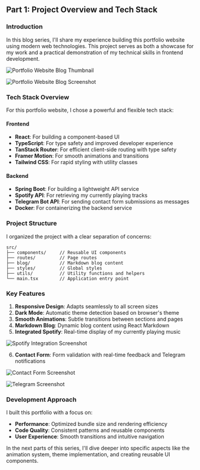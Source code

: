 ## Part 1: Project Overview and Tech Stack

### Introduction

In this blog series, I'll share my experience building this portfolio website using modern web technologies. This project serves as both a showcase for my work and a practical demonstration of my technical skills in frontend development.

![Portfolio Website Blog Thumbnail](/thumbs/web-thumb.png)

![Portfolio Website Blog Screenshot](/blog-img/portfolio-app/baoopn_web.jpg)

### Tech Stack Overview

For this portfolio website, I chose a powerful and flexible tech stack:

#### Frontend

- **React**: For building a component-based UI
- **TypeScript**: For type safety and improved developer experience
- **TanStack Router**: For efficient client-side routing with type safety
- **Framer Motion**: For smooth animations and transitions
- **Tailwind CSS**: For rapid styling with utility classes



#### Backend

- **Spring Boot**: For building a lightweight API service
- **Spotify API**: For retrieving my currently playing tracks
- **Telegram Bot API**: For sending contact form submissions as messages
- **Docker**: For containerizing the backend service

### Project Structure

I organized the project with a clear separation of concerns:

```plaintext
src/
├── components/     // Reusable UI components
├── routes/         // Page routes
├── blog/           // Markdown blog content
├── styles/         // Global styles
├── utils/          // Utility functions and helpers
└── main.tsx        // Application entry point
```

### Key Features

1. **Responsive Design**: Adapts seamlessly to all screen sizes
2. **Dark Mode**: Automatic theme detection based on browser's theme
3. **Smooth Animations**: Subtle transitions between sections and pages
4. **Markdown Blog**: Dynamic blog content using React Markdown
5. **Integrated Spotify**: Real-time display of my currently playing music

![Spotify Integration Screenshot](/blog-img/portfolio-app/spotify.png)

6. **Contact Form**: Form validation with real-time feedback and Telegram notifications

![Contact Form Screenshot](/blog-img/portfolio-app/contact-form.png) 

![Telegram Screenshot](/blog-img/portfolio-app/telegram.png)

### Development Approach

I built this portfolio with a focus on:

- **Performance**: Optimized bundle size and rendering efficiency
- **Code Quality**: Consistent patterns and reusable components
- **User Experience**: Smooth transitions and intuitive navigation

In the next parts of this series, I'll dive deeper into specific aspects like the animation system, theme implementation, and creating reusable UI components.
